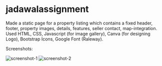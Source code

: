 # jadawalassignment
Made a static page for a property listing which contains a fixed header, footer, property images, details, features, seller contact, map-integration.
Used HTML, CSS, Javascript (for image gallery), Canva (for designing Logo), Bootstrap Icons, Google Font (Raleway).

Screenshots:

![screenshot-1](https://user-images.githubusercontent.com/85986561/175898187-ccc79fb6-ae22-4a0d-9e63-911839931819.jpg)
![screenshot-2](https://user-images.githubusercontent.com/85986561/175898219-181f288e-187a-4b45-bdeb-da0cefe33ce7.jpg)
